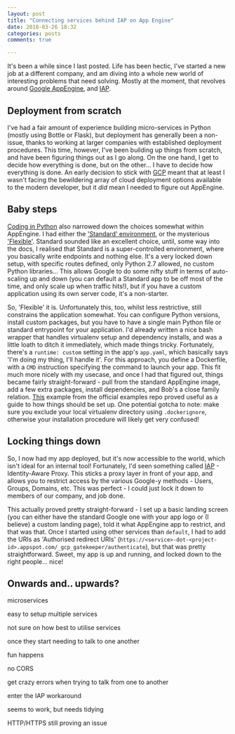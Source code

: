```yaml
---
layout: post
title: "Connecting services behind IAP on App Engine"
date: 2018-03-26 18:32
categories: posts
comments: true

---
```


It's been a while since I last posted. Life has been hectic, I've started a new job at a different company, and am diving into a whole new world of interesting problems that need solving. Mostly at the moment, that revolves around [Google AppEngine](https://cloud.google.com/appengine/), and [IAP](https://cloud.google.com/iap/). 

## Deployment from scratch

I've had a fair amount of experience building micro-services in Python (mostly using Bottle or Flask), but deployment has generally been a non-issue, thanks to working at larger companies with established deployment procedures. This time, however, I've been building up things from scratch, and have been figuring things out as I go along. On the one hand, I get to decide how everything is done, but on the other... I have to decide how everything is done. An early decision to stick with [GCP](https://cloud.google.com) meant that at least I wasn't facing the bewildering array of cloud deployment options available to the modern developer, but it _did_ mean I needed to figure out AppEngine.

## Baby steps

[Coding in Python](https://cloud.google.com/appengine/docs/python/) also narrowed down the choices somewhat within AppEngine. I had either the ['Standard' environment](https://cloud.google.com/appengine/docs/standard/python/), or the mysterious ['Flexible'](https://cloud.google.com/appengine/docs/flexible/python/). Standard sounded like an excellent choice, until, some way into the docs, I realised that Standard is a super-controlled environment, where you basically write endpoints and nothing else. It's a very locked down setup, with specific routes defined, only Python 2.7 allowed, no custom Python libraries... This allows Google to do some nifty stuff in terms of auto-scaling up and down (you can default a Standard app to be off most of the time, and only scale up when traffic hits!), but if you have a custom application using its own server code, it's a non-starter.

So, 'Flexible' it is. Unfortunately this, too, whilst less restrictive, still constrains the application somewhat. You can configure Python versions, install custom packages, but you have to have a single main Python file or standard entrypoint for your application. I'd already written a nice bash wrapper that handles virtualenv setup and dependency installs, and was a little loath to ditch it immediately, which made things tricky. Fortunately, there's a `runtime: custom` setting in the app's `app.yaml`, which basically says 'I'm doing my thing, I'll handle it'. For this approach, you define a Dockerfile, with a `CMD` instruction specifying the command to launch your app. This fit much more nicely with my usecase, and once I had that figured out, things became fairly straight-forward - pull from the standard AppEngine image, add a few extra packages, install dependencies, and Bob's a close family relation. [This](https://github.com/GoogleCloudPlatform/python-docs-samples/tree/master/appengine/flexible/extending_runtime) example from the official examples repo proved useful as a guide to how things should be set up. One potential gotcha to note: make sure you exclude your local virtualenv directory using `.dockerignore`, otherwise your installation procedure will likely get very confused!

## Locking things down

So, I now had my app deployed, but it's now accessible to the world, which isn't ideal for an internal tool! Fortunately, I'd seen something called [IAP](https://cloud.google.com/iap/) - Identity-Aware Proxy. This sticks a proxy layer in front of your app, and allows you to restrict access by the various Google-y methods - Users, Groups, Domains, etc. This was perfect - I could just lock it down to members of our company, and job done.

This actually proved pretty straight-forward - I set up a basic landing screen (you can either have the standard Google one with your app logo or (I believe) a custom landing page), told it what AppEngine app to restrict, and that was that. Once I started using other services than `default`, I had to add the URIs as 'Authorised redirect URIs' (`https://<service>-dot-<project-id>.appspot.com/_gcp_gatekeeper/authenticate`), but that was pretty straightforward. Sweet, my app is up and running, and locked down to the right people... nice!

## Onwards and.. upwards?

microservices

easy to setup multiple services

not sure on how best to utilise services

once they start needing to talk to one another

fun happens

no CORS

get crazy errors when trying to talk from one to another

enter the IAP workaround

seems to work, but needs tidying

HTTP/HTTPS still proving an issue
